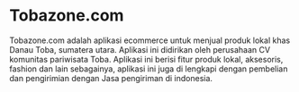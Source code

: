 # Tobazone.com
Tobazone.com adalah aplikasi ecommerce untuk menjual produk lokal khas Danau Toba, sumatera utara. Aplikasi ini didirikan oleh perusahaan CV komunitas pariwisata Toba. Aplikasi ini berisi fitur produk lokal, aksesoris, fashion dan lain sebagainya, aplikasi ini juga di lengkapi dengan pembelian dan pengirimian dengan Jasa pengiriman di indonesia.
